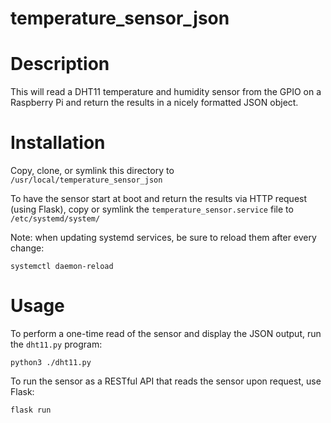 # temperature_sensor_json

# Description

This will read a DHT11 temperature and humidity sensor
from the GPIO on a Raspberry Pi and return the results
in a nicely formatted JSON object.

# Installation

Copy, clone, or symlink this directory to
`/usr/local/temperature_sensor_json`

To have the sensor start at boot and return the results
via HTTP request (using Flask), copy or symlink the
`temperature_sensor.service` file to `/etc/systemd/system/`

Note: when updating systemd services, be sure to reload
them after every change:

```
systemctl daemon-reload
```

# Usage

To perform a one-time read of the sensor and display the
JSON output, run the `dht11.py` program:

```shell
python3 ./dht11.py
```

To run the sensor as a RESTful API that reads the sensor
upon request, use Flask:

```shell
flask run
```
